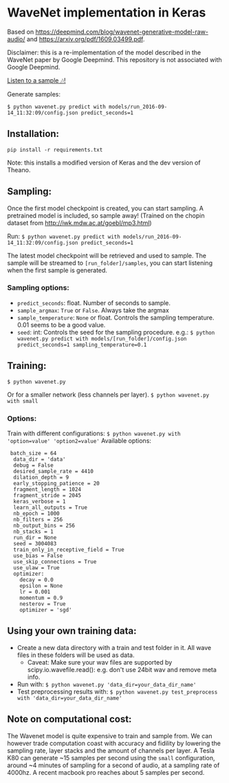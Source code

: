 # WaveNet implementation in Keras
Based on https://deepmind.com/blog/wavenet-generative-model-raw-audio/ and https://arxiv.org/pdf/1609.03499.pdf.

Disclaimer: this is a re-implementation of the model described in the WaveNet paper by Google Deepmind. This repository is not associated with Google Deepmind.

[Listen to a sample 🎶!](models/run_2016-09-14_11:32:09/samples/sample_epoch-00037_04s__sample-temp-0.001_seed-1215123.wav?raw=true)

Generate samples:

```$ python wavenet.py predict with models/run_2016-09-14_11:32:09/config.json predict_seconds=1```

## Installation:
`pip install -r requirements.txt` 

Note: this installs a modified version of Keras and the dev version of Theano.

## Sampling:
Once the first model checkpoint is created, you can start sampling.
A pretrained model is included, so sample away! (Trained on the chopin dataset from http://iwk.mdw.ac.at/goebl/mp3.html)

Run:
```$ python wavenet.py predict with models/run_2016-09-14_11:32:09/config.json predict_seconds=1```

The latest model checkpoint will be retrieved and used to sample. The sample will be streamed to `[run_folder]/samples`, you can start listening when the first sample is generated.

### Sampling options:
- `predict_seconds`: float. Number of seconds to sample.
- `sample_argmax`: `True` or `False`. Always take the argmax
- `sample_temperature`: `None` or float. Controls the sampling temperature. 0.01 seems to be a good value.
- `seed`: int: Controls the seed for the sampling procedure.
e.g.:
```$ python wavenet.py predict with models/[run_folder]/config.json predict_seconds=1 sampling_temperature=0.1```

## Training:
```$ python wavenet.py```

Or for a smaller network (less channels per layer).
```$ python wavenet.py with small```

### Options:
Train with different configurations:
```$ python wavenet.py with 'option=value' 'option2=value'```
Available options:
```
 batch_size = 64
  data_dir = 'data'
  debug = False
  desired_sample_rate = 4410
  dilation_depth = 9
  early_stopping_patience = 20
  fragment_length = 1024
  fragment_stride = 2045
  keras_verbose = 1
  learn_all_outputs = True
  nb_epoch = 1000
  nb_filters = 256
  nb_output_bins = 256
  nb_stacks = 1
  run_dir = None
  seed = 3004083
  train_only_in_receptive_field = True
  use_bias = False
  use_skip_connections = True
  use_ulaw = True
  optimizer:
    decay = 0.0
    epsilon = None
    lr = 0.001
    momentum = 0.9
    nesterov = True
    optimizer = 'sgd'
```

## Using your own training data:
- Create a new data directory with a train and test folder in it. All wave files in these folders will be used as data.
    - Caveat: Make sure your wav files are supported by scipy.io.wavefile.read(): e.g. don't use 24bit wav and remove meta info.
- Run with: `$ python wavenet.py 'data_dir=your_data_dir_name'`
- Test preprocessing results with: `$ python wavenet.py test_preprocess with 'data_dir=your_data_dir_name'`


## Note on computational cost:
The Wavenet model is quite expensive to train and sample from. We can however trade computation coast with accuracy and fidility by lowering the sampling rate, layer stacks and the amount of channels per layer.
A Tesla K80 can generate ~15 samples per second using the `small` configuration, around ~4 minutes of sampling for a second of audio, at a sampling rate of 4000hz. A recent macbook pro reaches about 5 samples per second.


